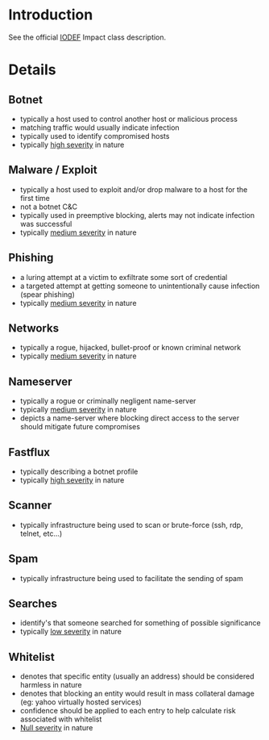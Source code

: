 # Introduction #

See the official [IODEF](http://tools.ietf.org/html/rfc5070#section-3.10.1) Impact class description.

# Details #
## Botnet ##
  * typically a host used to control another host or malicious process
  * matching traffic would usually indicate infection
  * typically used to identify compromised hosts
  * typically [high severity](TaxonomySeverity#High.md) in nature

## Malware / Exploit ##
  * typically a host used to exploit and/or drop malware to a host for the first time
  * not a botnet C&C
  * typically used in preemptive blocking, alerts may not indicate infection was successful
  * typically [medium severity](TaxonomySeverity#Medium.md) in nature

## Phishing ##
  * a luring attempt at a victim to exfiltrate some sort of credential
  * a targeted attempt at getting someone to unintentionally cause infection (spear phishing)
  * typically [medium severity](TaxonomySeverity#Medium.md) in nature

## Networks ##
  * typically a rogue, hijacked, bullet-proof or known criminal network
  * typically [medium severity](TaxonomySeverity#Medium.md) in nature

## Nameserver ##
  * typically a rogue or criminally negligent name-server
  * typically [medium severity](TaxonomySeverity#Medium.md) in nature
  * depicts a name-server where blocking direct access to the server should mitigate future compromises

## Fastflux ##
  * typically describing a botnet profile
  * typically [high severity](TaxonomySeverity#High.md) in nature

## Scanner ##
  * typically infrastructure being used to scan or brute-force (ssh, rdp, telnet, etc...)

## Spam ##
  * typically infrastructure being used to facilitate the sending of spam

## Searches ##
  * identify's that someone searched for something of possible significance
  * typically [low severity](TaxonomySeverity#Low.md) in nature

## Whitelist ##
  * denotes that specific entity (usually an address) should be considered harmless in nature
  * denotes that blocking an entity would result in mass collateral damage (eg: yahoo virtually hosted services)
  * confidence should be applied to each entry to help calculate risk associated with whitelist
  * [Null severity](TaxonomySeverity#Null.md) in nature